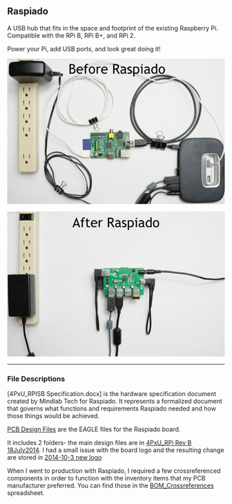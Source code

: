 ## Raspiado

A USB hub that fits in the space and footprint of the existing Raspberry Pi.  Compatible with the RPi B, RPi B+, and RPi 2.

Power your Pi, add USB ports, and look great doing it!

![Before Rapiado](media/b4-Raspiado.png)

![After Rapiado](media/b5-Raspiado.png)

******************
### File Descriptions
[4PxU_RPISB Specification.docx] is the hardware specification document created by Mindlab Tech for Raspiado.  It represents a formalized document that governs what functions and requirements Raspiado needed and how those things would be achieved.

[PCB Design Files](https://github.com/10la/Raspiado/tree/master/PCB%20Design%20Files) are the EAGLE files for the Raspiado board.

It includes 2 folders- the main design files are in [4PxU_RPi Rev B 18July2014](https://github.com/10la/Raspiado/tree/master/PCB%20Design%20Files/4PxU_RPi%20Rev%20B%2018July2014).  I had a small issue with the board logo and the resulting change are stored in [2014-10-3 new logo](https://github.com/10la/Raspiado/tree/master/PCB%20Design%20Files/2014-10-3%20new%20logo)

When I went to production with Raspiado, I required a few crossreferenced components in order to function with the inventory items that my PCB manufacturer preferred.  You can find those in the [BOM_Crossreferences](https://github.com/10la/Raspiado/blob/master/PCB%20Design%20Files/BOM_Raspiado_V1P4_crossreferences.xlsx) spreadsheet.
